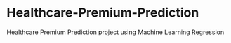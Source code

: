 # Healthcare-Premium-Prediction
Healthcare Premium Prediction project using Machine Learning Regression
